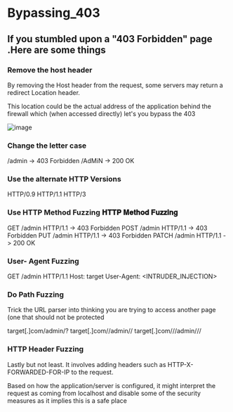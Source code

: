 # Bypassing_403

## If you stumbled upon a "403 Forbidden" page .Here are some things 

### Remove the host header

By removing the Host header from the request, some servers may return a redirect Location header.

This location could be the actual address of the application behind the firewall which (when accessed directly) let's you bypass the 403

![image](https://github.com/user-attachments/assets/56517017-4d29-4504-9db0-b1ae8dfef2bc)


### Change the letter case

/admin -> 403 Forbidden
/AdMiN -> 200 OK

### Use the alternate HTTP Versions

HTTP/0.9
HTTP/1.1
HTTP/3

### Use HTTP Method Fuzzing 𝐇𝐓𝐓𝐏 𝐌𝐞𝐭𝐡𝐨𝐝 𝐅𝐮𝐳𝐳𝐢𝐧𝐠

GET /admin HTTP/1.1 -> 403 Forbidden
POST /admin HTTP/1.1 -> 403 Forbidden
PUT /admin HTTP/1.1 -> 403 Forbidden
PATCH /admin HTTP/1.1 -> 200 OK

### User- Agent Fuzzing 

GET /admin HTTP/1.1
Host: target
User-Agent: <INTRUDER_INJECTION>

### Do Path Fuzzing

Trick the URL parser into thinking you are trying to access another page (one that should not be protected

target[.]com/admin/?
target[.]com//admin//
target[.]com///admin///

### HTTP Header Fuzzing

Lastly but not least. It involves adding headers such as HTTP-X-FORWARDED-FOR-IP to the request. 

Based on how the application/server is configured, it might interpret the request as coming from localhost and disable some of the security measures as it implies this is a safe place
